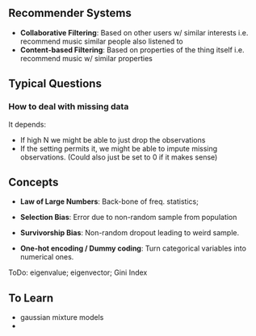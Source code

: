 ## Recommender Systems
- **Collaborative Filtering**: Based on other users w/ similar interests i.e. recommend music similar people also listened to
- **Content-based Filtering**: Based on properties of the thing itself i.e. recommend music w/ similar properties

## Typical Questions

### How to deal with missing data
It depends:
- If high N we might be able to just drop the observations
- If the setting permits it, we might be able to impute missing observations. (Could also just be set to 0 if it makes sense)

## Concepts
- **Law of Large Numbers**: Back-bone of freq. statistics; 
- **Selection Bias**: Error due to non-random sample from population
- **Survivorship Bias**: Non-random dropout leading to weird sample.

- **One-hot encoding / Dummy coding**: Turn categorical variables into numerical ones.


ToDo:
eigenvalue; eigenvector; Gini Index

## To Learn
- gaussian mixture models
- 